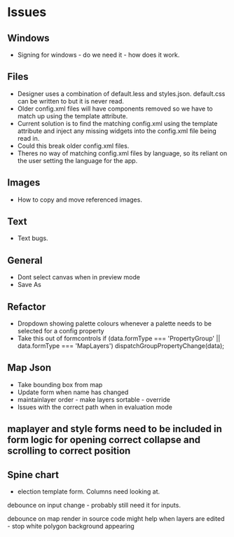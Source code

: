 # Issues

## Windows
- Signing for windows - do we need it - how does it work.

## Files
- Designer uses a combination of default.less and styles.json. default.css can be written to but it is never read.
- Older config.xml files will have components removed so we have to match up using the template attribute.
- Current solution is to find the matching config.xml using the template attribute and inject any missing widgets into the config.xml file being read in.
- Could this break older config.xml files.
- Theres no way of matching config.xml files by language, so its reliant on the user setting the language for the app.

## Images
- How to copy and move referenced images.

## Text
- Text bugs.

## General
- Dont select canvas when in preview mode
- Save As

## Refactor
- Dropdown showing palette colours whenever a palette needs to be selected for a config property
- Take this out of formcontrols
if (data.formType === 'PropertyGroup' || data.formType === 'MapLayers') dispatchGroupPropertyChange(data);

## Map Json
- Take bounding box from map
- Update form when name has changed
- maintainlayer order - make layers sortable - override
- Issues with the correct path when in evaluation mode

## maplayer and style forms need to be included in form logic for opening correct collapse and scrolling to correct position

## Spine chart
- election template form. Columns need looking at.

debounce on input change - probably still need it for inputs.

debounce on map render in source code might help when layers are edited - stop white polygon background appearing
